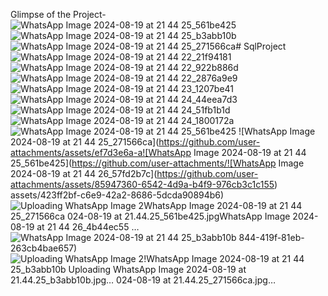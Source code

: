 Glimpse of the Project- 
![WhatsApp Image 2024-08-19 at 21 44 25_561be425](https://github.com/user-attachments/assets/5ce662c6-6360-4614-b20c-324a2cd69440)![WhatsApp Image 2024-08-19 at 21 44 25_b3abb10b](https://github.com/user-attachments/assets/ea60ccba-ba29-4c1c-ad87-b297fa93ace2)![WhatsApp Image 2024-08-19 at 21 44 25_271566ca](https://github.com/user-attachments/assets/b1ed68c7-fcab-475f-878b-b4665613bbbf)# SqlProject
![WhatsApp Image 2024-08-19 at 21 44 22_21f94181](https://github.com/user-attachments/assets/4ab24aa4-e21e-481d-aad8-37c87519d854)
![WhatsApp Image 2024-08-19 at 21 44 22_922b886d](https://github.com/user-attachments/assets/ad2c678e-c1db-4501-9189-dc35f024cb7e)
![WhatsApp Image 2024-08-19 at 21 44 22_2876a9e9](https://github.com/user-attachments/assets/59f816c6-fd7a-40a1-8da2-e1bbac23b806)
![WhatsApp Image 2024-08-19 at 21 44 23_1207be41](https://github.com/user-attachments/assets/9ee6f066-6f92-4bfc-b489-fe69c554cd80)
![WhatsApp Image 2024-08-19 at 21 44 24_44eea7d3](https://github.com/user-attachments/assets/2818c7f8-d9a7-4a33-aa50-6518e4afa9ba)
![WhatsApp Image 2024-08-19 at 21 44 24_51fb1b1d](https://github.com/user-attachments/assets/d6a255d9-d1d3-48a9-a9f6-5c5e87457644)
![WhatsApp Image 2024-08-19 at 21 44 24_1800172a](https://github.com/user-attachments/assets/7f3a8c06-ef02-4989-983a-c3666865bfca)
![WhatsApp Image 2024-08-19 at 21 44 25_561be425](https://github.com/user-attachments/assets/60126dac-a3b6-4a0e-b562-0e0d8c78eb1a)
![WhatsApp Image 2024-08-19 at 21 44 25_271566ca](https://github.com/user-attachments/assets/ef7d3e6a-a![WhatsApp Image 2024-08-19 at 21 44 25_561be425](https://github.com/user-attachments/![WhatsApp Image 2024-08-19 at 21 44 26_57fd2b7c](https://github.com/user-attachments/assets/85947360-6542-4d9a-b4f9-976cb3c1c155)
assets/423ff2bf-c6e9-42a2-8686-5dcda90894b6)
![Uploading WhatsApp Image 2![WhatsApp Image 2024-08-19 at 21 44 25_271566ca](https://github.com/user-attachments/assets/719e762a-4a8a-4275-b843-bfc2118d5a73)
024-08-19 at 21.44.25_561be425.jpg![WhatsApp Image 2024-08-19 at 21 44 26_4b44ec55](https://github.com/user-attachments/assets/3c94f87b-d2b9-4f27-b139-5a34bc482a94)
…]()
![WhatsApp Image 2024-08-19 at 21 44 25_b3abb10b](https://github.com/user-attachments/assets/f6ac5c51-49c2-40d3-a03f-6dcfc59c7a64)
844-419f-81eb-263cb4bae657)
![Uploading WhatsApp Image 2!![WhatsApp Image 2024-08-19 at 21 44 25_b3abb10b](https://github.com/user-attachments/assets/b6b7c955-5aa3-493a-99f3-a262219c2cbd)
[Uploading WhatsApp Image 2024-08-19 at 21.44.25_b3abb10b.jpg…]()
024-08-19 at 21.44.25_271566ca.jpg…]()
